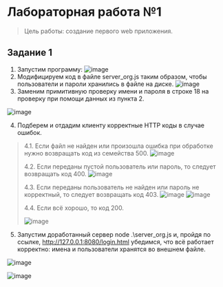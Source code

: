 # Лабораторная работа №1
> Цель работы: создание первого web приложения.
## Задание 1
1. Запустим программу:
![image](https://user-images.githubusercontent.com/82168526/149658164-617a85a6-a618-4864-ad1c-d9575b0bd940.png)
2. Модифицируем код в файле server_org.js таким образом, чтобы пользователи и пароли хранились в файле на диске.
![image](https://user-images.githubusercontent.com/82168526/149659040-b309fb84-7954-4620-b7e5-668c7d2bf562.png)
3. Заменим примитивную проверку имени и пароля в строке 18 на проверку при помощи данных из пункта 2.

![image](https://user-images.githubusercontent.com/82168526/149659061-55f501f9-c898-4166-922f-912f26d12af0.png)

4. Подберем и отдадим клиенту корректные HTTP коды в случае ошибок.

> 4.1. Если файл не найден или произошла ошибка при обработке нужно возвращать код из семейства 500.
> ![image](https://user-images.githubusercontent.com/82168526/149658250-619b2eef-653d-48bb-a88d-d236788242de.png)
>
> 4.2. Если переданы пустой пользователь или пароль, то следует возвращать код 400.
> ![image](https://user-images.githubusercontent.com/82168526/149658881-ae45f0f0-d12f-4df7-903b-ba38154aa3b6.png)
> 
> 4.3. Если переданы пользователь не найден или пароль не корректный, то следует возвращать код 403.
> ![image](https://user-images.githubusercontent.com/82168526/149658281-117264a1-ff9c-4e50-be40-47a131e008c2.png)
> ![image](https://user-images.githubusercontent.com/82168526/149658301-99bd48eb-5547-41e3-994d-b8e5abe87d3b.png)
> 
> 4.4. Если всё хорошо, то код 200.
>
>  ![image](https://user-images.githubusercontent.com/82168526/149658315-93032410-d9c2-46bd-8749-1e6bf0663a0b.png)
5. Запустим доработанный сервер node .\server_org.js и, пройдя по ссылке, http://127.0.0.1:8080/login.html убедимся, что всё работает корректно: имена и пользователи хранятся во внешнем файле.

![image](https://user-images.githubusercontent.com/82168526/149658680-b569cc79-6449-4ca6-a4c2-8f58c2c8d046.png)

![image](https://user-images.githubusercontent.com/82168526/149658497-085b3dce-59f2-4b41-ae88-75f49a4868c6.png)
